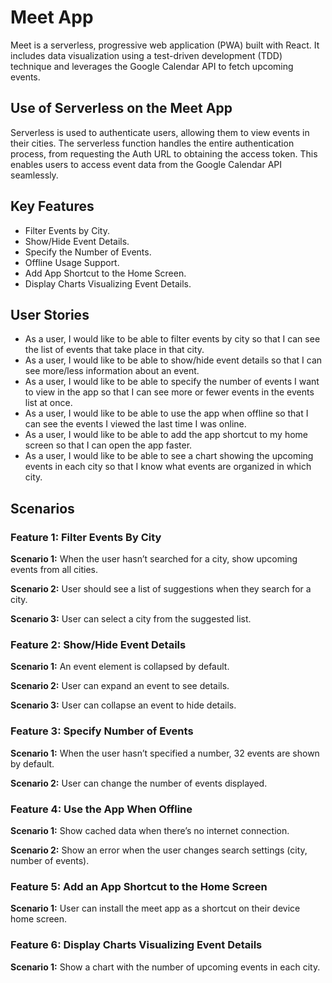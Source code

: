# Meet App

Meet is a serverless, progressive web application (PWA) built with React. It includes data visualization using a test-driven development (TDD) technique and leverages the Google Calendar API to fetch upcoming events.

## Use of Serverless on the Meet App

Serverless is used to authenticate users, allowing them to view events in their cities. The serverless function handles the entire authentication process, from requesting the Auth URL to obtaining the access token. This enables users to access event data from the Google Calendar API seamlessly.

## Key Features

- Filter Events by City.
- Show/Hide Event Details.
- Specify the Number of Events.
- Offline Usage Support.
- Add App Shortcut to the Home Screen.
- Display Charts Visualizing Event Details.

## User Stories

- As a user, I would like to be able to filter events by city so that I can see the list of events that take place in that city.
- As a user, I would like to be able to show/hide event details so that I can see more/less information about an event.
- As a user, I would like to be able to specify the number of events I want to view in the app so that I can see more or fewer events in the events list at once.
- As a user, I would like to be able to use the app when offline so that I can see the events I viewed the last time I was online.
- As a user, I would like to be able to add the app shortcut to my home screen so that I can open the app faster.
- As a user, I would like to be able to see a chart showing the upcoming events in each city so that I know what events are organized in which city.

## Scenarios

### Feature 1: Filter Events By City

**Scenario 1:** When the user hasn’t searched for a city, show upcoming events from all cities.

**Scenario 2:** User should see a list of suggestions when they search for a city.

**Scenario 3:** User can select a city from the suggested list.

### Feature 2: Show/Hide Event Details

**Scenario 1:** An event element is collapsed by default.

**Scenario 2:** User can expand an event to see details.

**Scenario 3:** User can collapse an event to hide details.

### Feature 3: Specify Number of Events

**Scenario 1:** When the user hasn’t specified a number, 32 events are shown by default.

**Scenario 2:** User can change the number of events displayed.

### Feature 4: Use the App When Offline

**Scenario 1:** Show cached data when there’s no internet connection.

**Scenario 2:** Show an error when the user changes search settings (city, number of events).

### Feature 5: Add an App Shortcut to the Home Screen

**Scenario 1:** User can install the meet app as a shortcut on their device home screen.

### Feature 6: Display Charts Visualizing Event Details

**Scenario 1:** Show a chart with the number of upcoming events in each city.
